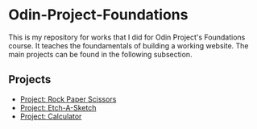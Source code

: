 # Odin-Project-Foundations
This is my repository for works that I did for Odin Project's Foundations course. It teaches the foundamentals of building a working website. The main projects can be found in the following subsection. 

## Projects
- [Project: Rock Paper Scissors](./rock-paper-scissors)
- [Project: Etch-A-Sketch](./etch-a-sketch)
- [Project: Calculator](./calculator-app)